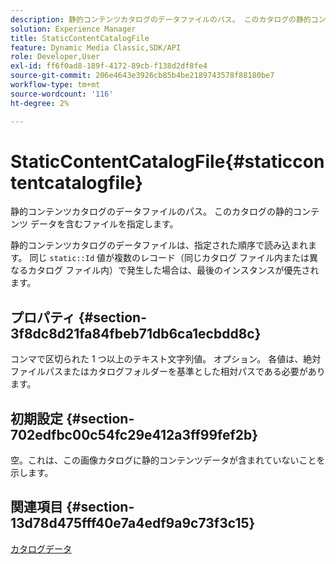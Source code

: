 ```yaml
---
description: 静的コンテンツカタログのデータファイルのパス。 このカタログの静的コンテンツ データを含むファイルを指定します。
solution: Experience Manager
title: StaticContentCatalogFile
feature: Dynamic Media Classic,SDK/API
role: Developer,User
exl-id: ff6f0ad8-189f-4172-89cb-f138d2df8fe4
source-git-commit: 206e4643e3926cb85b4be2189743578f88180be7
workflow-type: tm+mt
source-wordcount: '116'
ht-degree: 2%

---
```


# StaticContentCatalogFile{#staticcontentcatalogfile}

静的コンテンツカタログのデータファイルのパス。 このカタログの静的コンテンツ データを含むファイルを指定します。

静的コンテンツカタログのデータファイルは、指定された順序で読み込まれます。 同じ `static::Id` 値が複数のレコード（同じカタログ ファイル内または異なるカタログ ファイル内）で発生した場合は、最後のインスタンスが優先されます。

## プロパティ {#section-3f8dc8d21fa84fbeb71db6ca1ecbdd8c}

コンマで区切られた 1 つ以上のテキスト文字列値。 オプション。 各値は、絶対ファイルパスまたはカタログフォルダーを基準とした相対パスである必要があります。

## 初期設定 {#section-702edfbc00c54fc29e412a3ff99fef2b}

空。これは、この画像カタログに静的コンテンツデータが含まれていないことを示します。

## 関連項目 {#section-13d78d475fff40e7a4edf9a9c73f3c15}

[カタログデータ](../../../../../is-api/image-catalog/image-serving-api-ref/c-image-catalog-reference/c-overview/c-catalog-data-fields/c-catalog-data-fields.md#concept-b19581028ec44f98b9f5943624403d29)
